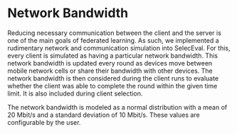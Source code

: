 # Network Bandwidth

Reducing necessary communication between the client and the server is one of the main 
goals of federated learning. 
As such, we implemented a rudimentary network and communication simulation into SelecEval. 
For this, every client is simulated as having a particular network bandwidth. 
This network bandwidth is updated every round as devices move between mobile network cells or share their bandwidth with other devices. 
The network bandwidth is then considered during the client runs to evaluate whether the client was able to complete the round within the given time limit. It is also included during client selection.

The network bandwidth is modeled as a normal distribution with a mean of 20 Mbit/s and a standard deviation of 10 Mbit/s. These values are configurable by the user.
